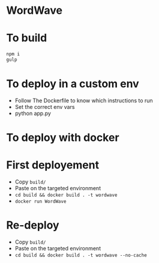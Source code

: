# WordWave 

# To build 

```cmd
npm i
gulp
```

# To deploy in a custom env

- Follow The Dockerfile to know which instructions to run
- Set the correct env vars
- python app.py

# To deploy with docker

# First deployement

- Copy `build/`
- Paste on the targeted environment
- `cd build && docker build . -t wordwave`
- `docker run WordWave`

# Re-deploy 

- Copy `build/`
- Paste on the targeted environment
- `cd build && docker build . -t wordwave --no-cache`
